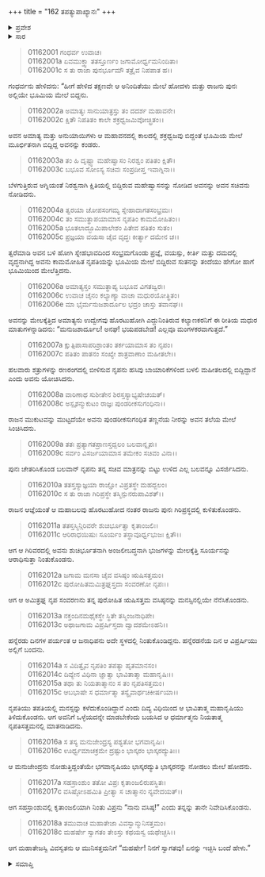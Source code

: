 +++
title = "162 ತಪತ್ಯುಪಾಖ್ಯಾನಃ"
+++

<details><summary>ಪ್ರವೇಶ</summary>


।।   ಓಂ ಓಂ ನಮೋ ನಾರಾಯಣಾಯ।।   ಶ್ರೀ ವೇದವ್ಯಾಸಾಯ ನಮಃ ।।

ಶ್ರೀ ಕೃಷ್ಣದ್ವೈಪಾಯನ ವೇದವ್ಯಾಸ ವಿರಚಿತ  

**ಶ್ರೀ ಮಹಾಭಾರತ**

**ಆದಿ ಪರ್ವ**

**ಚೈತ್ರರಥ ಪರ್ವ**

**ಅಧ್ಯಾಯ 162**

</details>


<details><summary>ಸಾರ</summary>

ಸಂವರಣನು ಸೂರ್ಯನ ಕುರಿತು ತಪಸ್ಸನ್ನಾಚರಿಸಿದ್ದುದು (1-11). ಅವನ ಪ್ರಾರ್ಥನೆಯಂತೆ ಋಷಿ ವಸಿಷ್ಠನು ಸೂರ್ಯನಲ್ಲಿಗೆ ತಪತಿಯನ್ನು ಸಂವರಣನಿಗಾಗಿ ಕೇಳಲು ಹೋದುದು (12-18).

</details>


> 01162001 ಗಂಧರ್ವ ಉವಾಚ।  
01162001a ಏವಮುಕ್ತ್ವಾ ತತಸ್ತೂರ್ಣಂ ಜಗಾಮೋರ್ಧ್ವಮನಿಂದಿತಾ।  
01162001c ಸ ತು ರಾಜಾ ಪುನರ್ಭೂಮೌ ತತ್ರೈವ ನಿಪಪಾತ ಹ।।

ಗಂಧರ್ವನು ಹೇಳಿದನು: “ಹೀಗೆ ಹೇಳಿದ ತಕ್ಷಣವೇ ಆ ಅನಿಂದಿತೆಯು ಮೇಲೆ ಹೋದಳು ಮತ್ತು ರಾಜನು ಪುನಃ ಅಲ್ಲಿಯೇ ಭೂಮಿಯ ಮೇಲೆ ಬಿದ್ದನು.

> 01162002a ಅಮಾತ್ಯಃ ಸಾನುಯಾತ್ರಸ್ತು ತಂ ದದರ್ಶ ಮಹಾವನೇ।  
01162002c ಕ್ಷಿತೌ ನಿಪತಿತಂ ಕಾಲೇ ಶಕ್ರಧ್ವಜಮಿವೋಚ್ಛ್ರಿತಂ।।

ಅವನ ಅಮಾತ್ಯ ಮತ್ತು ಅನುಯಾಯಿಗಳು ಆ ಮಹಾವನದಲ್ಲಿ ಕಾಲದಲ್ಲಿ ಶಕ್ರಧ್ವಜವು ಬಿದ್ದಂತೆ ಭೂಮಿಯ ಮೇಲೆ ಮೂರ್ಛಿತನಾಗಿ ಬಿದ್ದಿದ್ದ ಅವನನ್ನು ಕಂಡರು.

> 01162003a ತಂ ಹಿ ದೃಷ್ಟ್ವಾ ಮಹೇಷ್ವಾಸಂ ನಿರಶ್ವಂ ಪತಿತಂ ಕ್ಷಿತೌ।  
01162003c ಬಭೂವ ಸೋಽಸ್ಯ ಸಚಿವಃ ಸಂಪ್ರದೀಪ್ತ ಇವಾಗ್ನಿನಾ।।

ಬೆಳಗುತ್ತಿರುವ ಅಗ್ನಿಯಂತೆ ನಿರಶ್ವನಾಗಿ ಕ್ಷಿತಿಯಲ್ಲಿ ಬಿದ್ದಿರುವ ಮಹೇಷ್ವಾಸನನ್ನು ನೋಡಿದ ಅವನನ್ನು ಅವನ ಸಚಿವನು ನೋಡಿದನು.

> 01162004a ತ್ವರಯಾ ಚೋಪಸಂಗಮ್ಯ ಸ್ನೇಹಾದಾಗತಸಂಭ್ರಮಃ।   
01162004c ತಂ ಸಮುತ್ಥಾಪಯಾಮಾಸ ನೃಪತಿಂ ಕಾಮಮೋಹಿತಂ।।  
01162005a ಭೂತಲಾದ್ಭೂಮಿಪಾಲೇಶಂ ಪಿತೇವ ಪತಿತಂ ಸುತಂ।  
01162005c ಪ್ರಜ್ಞಯಾ ವಯಸಾ ಚೈವ ವೃದ್ಧಃ ಕೀರ್ತ್ಯಾ ದಮೇನ ಚ।।

ತ್ವರೆಮಾಡಿ ಅವನ ಬಳಿ ಹೋಗಿ ಸ್ನೇಹಭಾವದಿಂದ ಸಂಭ್ರಮಗೊಂಡು ಪ್ರಜ್ಞೆ, ವಯಸ್ಸು, ಕೀರ್ತಿ ಮತ್ತು ದಮದಲ್ಲಿ ವೃದ್ಧನಾಗಿದ್ದ ಅವನು ಕಾಮಮೋಹಿತ ನೃಪತಿಯನ್ನು ಭೂಮಿಯ ಮೇಲೆ ಬಿದ್ದಿರುವ ಸುತನನ್ನು ತಂದೆಯು ಹೇಗೋ ಹಾಗೆ ಭೂಮಿಯಿಂದ ಮೇಲೆತ್ತಿದನು.

> 01162006a ಅಮಾತ್ಯಸ್ತಂ ಸಮುತ್ಥಾಪ್ಯ ಬಭೂವ ವಿಗತಜ್ವರಃ।  
01162006c ಉವಾಚ ಚೈನಂ ಕಲ್ಯಾಣ್ಯಾ ವಾಚಾ ಮಧುರಯೋತ್ಥಿತಂ।  
01162006e ಮಾ ಭೈರ್ಮನುಜಶಾರ್ದೂಲ ಭದ್ರಂ ಚಾಸ್ತು ತವಾನಘ।।

ಅವನನ್ನು ಮೇಲಕ್ಕೆತ್ತಿದ ಅಮಾತ್ಯನು ಉದ್ವೇಗವು ಹೊರಟುಹೋಗಿ ಎದ್ದುನಿಂತಿರುವ ಕಲ್ಯಾಣಕರನಿಗೆ ಈ ರೀತಿಯ ಮಧುರ ಮಾತುಗಳನ್ನಾಡಿದನು: “ಮನುಜಶಾರ್ದೂಲ! ಅನಘ! ಭಯಪಡಬೇಡ! ಎಲ್ಲವೂ ಮಂಗಳಕರವಾಗುತ್ತದೆ.”

> 01162007a ಕ್ಷುತ್ಪಿಪಾಸಾಪರಿಶ್ರಾಂತಂ ತರ್ಕಯಾಮಾಸ ತಂ ನೃಪಂ।  
01162007c ಪತಿತಂ ಪಾತನಂ ಸಂಖ್ಯೇ ಶಾತ್ರವಾಣಾಂ ಮಹೀತಲೇ।।

ಹಲವಾರು ಶತ್ರುಗಳನ್ನು ರಣರಂಗದಲ್ಲಿ ಬೀಳಿಸುವ ನೃಪನು ಹಸಿವು ಬಾಯಾರಿಕೆಗಳಿಂದ ಬಳಲಿ ಮಹೀತಲದಲ್ಲಿ ಬಿದ್ದಿದ್ದಾನೆ ಎಂದು ಅವನು ಯೋಚಿಸಿದನು.

> 01162008a ವಾರಿಣಾಥ ಸುಶೀತೇನ ಶಿರಸ್ತಸ್ಯಾಭ್ಯಷೇಚಯತ್।   
01162008c ಅಸ್ಪೃಶನ್ಮುಕುಟಂ ರಾಜ್ಞಃ ಪುಂಡರೀಕಸುಗಂಧಿನಾ।।

ರಾಜನ ಮುಕುಟವನ್ನು ಮುಟ್ಟದೆಯೇ ಅವನು ಪುಂಡರೀಕಸುಗಂಧಿತ ತಣ್ಣನೆಯ ನೀರನ್ನು ಅವನ ತಲೆಯ ಮೇಲೆ ಸಿಂಚಿಸಿದನು.

> 01162009a ತತಃ ಪ್ರತ್ಯಾಗತಪ್ರಾಣಸ್ತದ್ಬಲಂ ಬಲವಾನ್ನೃಪಃ।  
01162009c ಸರ್ವಂ ವಿಸರ್ಜಯಾಮಾಸ ತಮೇಕಂ ಸಚಿವಂ ವಿನಾ।।

ಪುನಃ ಚೇತರಿಸಿಕೊಂಡ ಬಲವಾನ್ ನೃಪನು ತನ್ನ ಸಚಿವ ಮಾತ್ರನನ್ನು ಬಿಟ್ಟು ಉಳಿದ ಎಲ್ಲ ಬಲವನ್ನೂ ವಿಸರ್ಜಿಸಿದನು.

> 01162010a ತತಸ್ತಸ್ಯಾಜ್ಞಯಾ ರಾಜ್ಞೋ ವಿಪ್ರತಸ್ಥೇ ಮಹದ್ಬಲಂ।  
01162010c ಸ ತು ರಾಜಾ ಗಿರಿಪ್ರಸ್ಥೇ ತಸ್ಮಿನ್ಪುನರುಪಾವಿಶತ್।।

ರಾಜನ ಆಜ್ಞೆಯಂತೆ ಆ ಮಹಾಬಲವು ಹೊರಟುಹೋದ ನಂತರ ರಾಜನು ಪುನಃ ಗಿರಿಪ್ರಸ್ಥದಲ್ಲಿ ಕುಳಿತುಕೊಂಡನು.

> 01162011a ತತಸ್ತಸ್ಮಿನ್ಗಿರಿವರೇ ಶುಚಿರ್ಭೂತ್ವಾ ಕೃತಾಂಜಲಿಃ।  
01162011c ಆರಿರಾಧಯಿಷುಃ ಸೂರ್ಯಂ ತಸ್ಥಾವೂರ್ಧ್ವಭುಜಃ ಕ್ಷಿತೌ।।

ಆಗ ಆ ಗಿರಿವರದಲ್ಲಿ ಅವನು ಶುಚಿರ್ಭೂತನಾಗಿ ಅಂಜಲೀಬದ್ಧನಾಗಿ ಭುಜಗಳನ್ನು ಮೇಲಕ್ಕೆತ್ತಿ ಸೂರ್ಯನನ್ನು ಆರಾಧಿಸುತ್ತಾ ನಿಂತುಕೊಂಡನು.

> 01162012a ಜಗಾಮ ಮನಸಾ ಚೈವ ವಸಿಷ್ಠಂ ಋಷಿಸತ್ತಮಂ।  
01162012c ಪುರೋಹಿತಮಮಿತ್ರಘ್ನಸ್ತದಾ ಸಂವರಣೋ ನೃಪಃ।।

ಆಗ ಆ ಅಮಿತ್ರಘ್ನ ನೃಪ ಸಂವರಣನು ತನ್ನ ಪುರೋಹಿತ ಋಷಿಸತ್ತಮ ವಸಿಷ್ಠನನ್ನು ಮನಸ್ಸಿನಲ್ಲಿಯೇ ನೆನೆಸಿಕೊಂಡನು.

> 01162013a ನಕ್ತಂದಿನಮಥೈಕಸ್ಥೇ ಸ್ಥಿತೇ ತಸ್ಮಿಂಜನಾಧಿಪೇ।  
01162013c ಅಥಾಜಗಾಮ ವಿಪ್ರರ್ಷಿಸ್ತದಾ ದ್ವಾದಶಮೇಽಹನಿ।।

ಹನ್ನೆರಡು ದಿನಗಳ ಪರ್ಯಂತ ಆ ಜನಾಧಿಪನು ಅದೇ ಸ್ಥಳದಲ್ಲಿ ನಿಂತುಕೊಂಡಿದ್ದನು. ಹನ್ನೆರಡನೆಯ ದಿನ ಆ ವಿಪ್ರರ್ಷಿಯು ಅಲ್ಲಿಗೆ ಬಂದನು.

> 01162014a ಸ ವಿದಿತ್ವೈವ ನೃಪತಿಂ ತಪತ್ಯಾ ಹೃತಮಾನಸಂ।  
01162014c ದಿವ್ಯೇನ ವಿಧಿನಾ ಜ್ಞಾತ್ವಾ ಭಾವಿತಾತ್ಮಾ ಮಹಾನೃಷಿಃ।।  
01162015a ತಥಾ ತು ನಿಯತಾತ್ಮಾನಂ ಸ ತಂ ನೃಪತಿಸತ್ತಮಂ।  
01162015c ಆಬಭಾಷೇ ಸ ಧರ್ಮಾತ್ಮಾ ತಸ್ಯೈವಾರ್ಥಚಿಕೀರ್ಷಯಾ।।

ನೃಪತಿಯು ತಪತಿಯಲ್ಲಿ ಮನಸ್ಸನ್ನು ಕಳೆದುಕೊಂಡಿದ್ದಾನೆ ಎಂದು ದಿವ್ಯ ವಿಧಿಯಿಂದ ಆ ಭಾವಿತಾತ್ಮ ಮಹಾನೃಷಿಯು ತಿಳಿದುಕೊಂಡನು. ಆಗ ಅವನಿಗೆ ಒಳ್ಳೆಯದನ್ನೇ ಮಾಡಬೇಕೆಂದು ಬಯಸಿದ ಆ ಧರ್ಮಾತ್ಮನು ನಿಯತಾತ್ಮ ನೃಪತಿಸತ್ತಮನಲ್ಲಿ ಮಾತನಾಡಿದನು.

> 01162016a ಸ ತಸ್ಯ ಮನುಜೇಂದ್ರಸ್ಯ ಪಶ್ಯತೋ ಭಗವಾನೃಷಿಃ।  
01162016c ಊರ್ಧ್ವಮಾಚಕ್ರಮೇ ದ್ರಷ್ಟುಂ ಭಾಸ್ಕರಂ ಭಾಸ್ಕರದ್ಯುತಿಃ।।

ಆ ಮನುಜೇಂದ್ರನು ನೋಡುತ್ತಿದ್ದಂತೆಯೇ ಭಗವಾನೃಷಿಯು ಭಾಸ್ಕರದ್ಯುತಿ ಭಾಸ್ಕರನನ್ನು ನೋಡಲು ಮೇಲೆ ಹೋದನು.

> 01162017a ಸಹಸ್ರಾಂಶುಂ ತತೋ ವಿಪ್ರಃ ಕೃತಾಂಜಲಿರುಪಸ್ಥಿತಃ।  
01162017c ವಸಿಷ್ಠೋಽಹಮಿತಿ ಪ್ರೀತ್ಯಾ ಸ ಚಾತ್ಮಾನಂ ನ್ಯವೇದಯತ್।।

ಆಗ ಸಹಸ್ರಾಂಶುವಲ್ಲಿ ಕೃತಾಂಜಲಿಯಾಗಿ ನಿಂತು ವಿಪ್ರನು “ನಾನು ವಸಿಷ್ಠ!” ಎಂದು ತನ್ನನ್ನು ತಾನೇ ನಿವೇದಿಸಿಕೊಂಡನು.

> 01162018a ತಮುವಾಚ ಮಹಾತೇಜಾ ವಿವಸ್ವಾನ್ಮುನಿಸತ್ತಮಂ।  
01162018c ಮಹರ್ಷೇ ಸ್ವಾಗತಂ ತೇಽಸ್ತು ಕಥಯಸ್ವ ಯಥೇಚ್ಛಸಿ।।

ಆಗ ಮಹಾತೇಜಸ್ವಿ ವಿವಸ್ವತನು ಆ ಮುನಿಸತ್ತಮನಿಗೆ “ಮಹರ್ಷೇ! ನಿನಗೆ ಸ್ವಾಗತವು! ಏನನ್ನು ಇಚ್ಛಿಸಿ ಬಂದೆ ಹೇಳು.”

<details><summary>ಸಮಾಪ್ತಿ</summary>


ಇತಿ ಶ್ರೀ ಮಹಾಭಾರತೇ ಆದಿಪರ್ವಣಿ ಚೈತ್ರರಥಪರ್ವಣಿ ತಪತ್ಯುಪಾಖ್ಯಾನೇ ದ್ವಿಷಷ್ಟ್ಯಧಿಕಶತತಮೋಽಧ್ಯಾಯ:।।  
ಇದು ಶ್ರೀ ಮಹಾಭಾರತದಲ್ಲಿ ಆದಿಪರ್ವದಲ್ಲಿ ಚೈತ್ರಪರ್ವದಲ್ಲಿ ತಪತ್ಯುಪಾಖ್ಯಾನದಲ್ಲಿ ನೂರಾಅರವತ್ತೆರಡನೆಯ ಅಧ್ಯಾಯವು.




</details>

